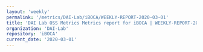 ```yaml
---
layout: 'weekly'
permalink: '/metrics/DAI-Lab/iBOCA/WEEKLY-REPORT-2020-03-01'
title: 'DAI Lab OSS Metrics Metrics report for iBOCA | WEEKLY-REPORT-2020-03-01'
organization: 'DAI-Lab'
repository: 'iBOCA'
current_date: '2020-03-01'
---
```

